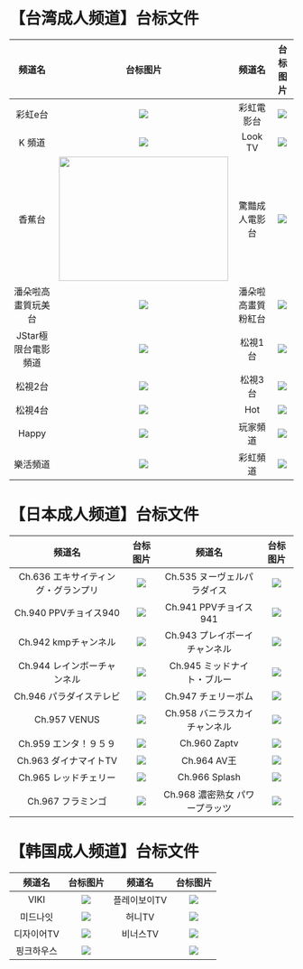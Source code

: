 # 【台湾成人频道】台标文件
|频道名|台标图片|频道名|台标图片|
|:---:|:---:|:---:|:---:|
|彩虹e台|<img src="https://raw.githubusercontent.com/atsushi444/iptv/main/logo/Rainbow E.png">|彩虹電影台|<img src="https://raw.githubusercontent.com/atsushi444/iptv/main/logo/Rainbow Movie.png">|
|K 頻道|<img src="https://raw.githubusercontent.com/atsushi444/iptv/main/logo/k.jpg">|Look TV|<img src="https://raw.githubusercontent.com/atsushi444/iptv/main/logo/look.png">|
|香蕉台|<img src="https://raw.githubusercontent.com/atsushi444/iptv/main/logo/Banana.png" width="300" height="220">|驚豔成人電影台|<img src="https://raw.githubusercontent.com/atsushi444/iptv/main/logo/amazing tv.jpg">|
|潘朵啦高畫質玩美台|<img src="https://raw.githubusercontent.com/atsushi444/iptv/main/logo/pandora perfect.jpg">|潘朵啦高畫質粉紅台|<img src="https://raw.githubusercontent.com/atsushi444/iptv/main/logo/pandora pink.jpg">|
|JStar極限台電影頻道|<img src="https://raw.githubusercontent.com/atsushi444/iptv/main/logo/jstar tv.jpg">|松視1台|<img src="https://raw.githubusercontent.com/atsushi444/iptv/main/logo/sonsee1.jpg">|
|松視2台|<img src="https://raw.githubusercontent.com/atsushi444/iptv/main/logo/SonSee2.png">|松視3台|<img src="https://raw.githubusercontent.com/atsushi444/iptv/main/logo/sonsee3.jpg">|
|松視4台|<img src="https://raw.githubusercontent.com/atsushi444/iptv/main/logo/sonsee4.jpg">|Hot|<img src="https://raw.githubusercontent.com/atsushi444/iptv/main/logo/hot.jpg">|
|Happy|<img src="https://raw.githubusercontent.com/atsushi444/iptv/main/logo/happy.jpg">|玩家頻道|<img src="https://raw.githubusercontent.com/atsushi444/iptv/main/logo/hiplay.jpg">|
|樂活頻道|<img src="https://raw.githubusercontent.com/atsushi444/iptv/main/logo/lohas.jpg">|彩虹頻道|<img src="https://raw.githubusercontent.com/atsushi444/iptv/main/logo/rainbow.jpg">|

# 【日本成人频道】台标文件
|频道名|台标图片|频道名|台标图片|
|:---:|:---:|:---:|:---:|
|Ch.636 エキサイティング・グランプリ|<img src="https://raw.githubusercontent.com/atsushi444/iptv/main/logo/Ch.636.png">|Ch.535 ヌーヴェルパラダイス|<img src="https://raw.githubusercontent.com/atsushi444/iptv/main/logo/Ch.535.png">|
|Ch.940 PPVチョイス940|<img src="https://raw.githubusercontent.com/atsushi444/iptv/main/logo/Ch.940.png">|Ch.941 PPVチョイス941|<img src="https://raw.githubusercontent.com/atsushi444/iptv/main/logo/Ch.941.png">|
|Ch.942 kmpチャンネル|<img src="https://raw.githubusercontent.com/atsushi444/iptv/main/logo/Ch.942.png">|Ch.943 プレイボーイ チャンネル|<img src="https://raw.githubusercontent.com/atsushi444/iptv/main/logo/Ch.943.png">|
|Ch.944 レインボーチャンネル|<img src="https://raw.githubusercontent.com/atsushi444/iptv/main/logo/Ch.944.png">|Ch.945 ミッドナイト・ブルー|<img src="https://raw.githubusercontent.com/atsushi444/iptv/main/logo/Ch.945.png">|
|Ch.946 パラダイステレビ|<img src="https://raw.githubusercontent.com/atsushi444/iptv/main/logo/Ch.946.png">|Ch.947 チェリーボム|<img src="https://raw.githubusercontent.com/atsushi444/iptv/main/logo/Ch.947.png">|
|Ch.957 VENUS|<img src="https://raw.githubusercontent.com/atsushi444/iptv/main/logo/Ch.957.jpg">|Ch.958 バニラスカイチャンネル|<img src="https://raw.githubusercontent.com/atsushi444/iptv/main/logo/Ch.958.png">|
|Ch.959 エンタ！９５９|<img src="https://raw.githubusercontent.com/atsushi444/iptv/main/logo/Ch.959.png">|Ch.960 Zaptv|<img src="https://raw.githubusercontent.com/atsushi444/iptv/main/logo/Ch.960.png">|
|Ch.963 ダイナマイトTV|<img src="https://raw.githubusercontent.com/atsushi444/iptv/main/logo/Ch.963.png">|Ch.964 AV王|<img src="https://raw.githubusercontent.com/atsushi444/iptv/main/logo/Ch.964.png">|
|Ch.965 レッドチェリー|<img src="https://raw.githubusercontent.com/atsushi444/iptv/main/logo/Ch.965.png">|Ch.966 Splash|<img src="https://raw.githubusercontent.com/atsushi444/iptv/main/logo/Ch.966.png">|
|Ch.967 フラミンゴ|<img src="https://raw.githubusercontent.com/atsushi444/iptv/main/logo/Ch.967.png">|Ch.968 濃密熟女 パワープラッツ|<img src="https://raw.githubusercontent.com/atsushi444/iptv/main/logo/Ch.968.png">|

# 【韩国成人频道】台标文件
|频道名|台标图片|频道名|台标图片|
|:---:|:---:|:---:|:---:|
|VIKI|<img src="https://raw.githubusercontent.com/atsushi444/iptv/main/logo/No.260.png">|플레이보이TV|<img src="https://raw.githubusercontent.com/atsushi444/iptv/main/logo/No.261.png">|
|미드나잇|<img src="https://raw.githubusercontent.com/atsushi444/iptv/main/logo/No.262.png">|허니TV|<img src="https://raw.githubusercontent.com/atsushi444/iptv/main/logo/No.263.png">|
|디자이어TV|<img src="https://raw.githubusercontent.com/atsushi444/iptv/main/logo/No.264.png">|비너스TV|<img src="https://raw.githubusercontent.com/atsushi444/iptv/main/logo/No.265.png">|
|핑크하우스|<img src="https://raw.githubusercontent.com/atsushi444/iptv/main/logo/No.266.png">||<img src="https://raw.githubusercontent.com/atsushi444/iptv/main/logo/">|











